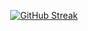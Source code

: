 
<div align="center">

  [![GitHub Streak](https://streak-stats.demolab.com?user=obouallam&theme=highcontrast)](/#)

</div>
